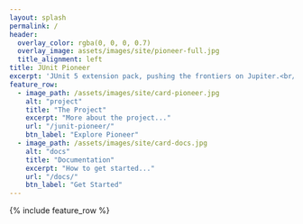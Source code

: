 ```yaml
---
layout: splash
permalink: /
header:
  overlay_color: rgba(0, 0, 0, 0.7)
  overlay_image: assets/images/site/pioneer-full.jpg
  title_alignment: left
title: JUnit Pioneer
excerpt: 'JUnit 5 extension pack, pushing the frontiers on Jupiter.<br/> <small>Released on <a href="https://github.com/junit-pioneer/junit-pioneer/releases">GitHub</a>, <a href="https://jcenter.bintray.com/org/junit-pioneer/junit-pioneer/">JCenter</a>, and <a href="http://search.maven.org/#search%7Cga%7C1%7Cg%3A%22org.junit-pioneer%22%20a%3A%22junit-pioneer%22">Maven Central</a> under<br /><code class="coordinates">org.junit-pioneer : junit-pioneer</code></small><br/><br/> {::nomarkdown}<iframe style="display: inline-block;" src="https://ghbtns.com/github-btn.html?user=junit-pioneer&repo=junit-pioneer&type=watch&count=true&size=large&v=2" frameborder="0" scrolling="0" width="145px" height="30px"></iframe> <iframe style="display: inline-block;" src="https://ghbtns.com/github-btn.html?user=junit-pioneer&repo=junit-pioneer&type=star&count=true&size=large" frameborder="0" scrolling="0" width="138px" height="30px"></iframe> <iframe style="display: inline-block;" src="https://ghbtns.com/github-btn.html?user=junit-pioneer&repo=junit-pioneer&type=fork&count=true&size=large" frameborder="0" scrolling="0" width="138px" height="30px"></iframe>{:/nomarkdown}'
feature_row:
  - image_path: /assets/images/site/card-pioneer.jpg
    alt: "project"
    title: "The Project"
    excerpt: "More about the project..."
    url: "/junit-pioneer/"
    btn_label: "Explore Pioneer"
  - image_path: /assets/images/site/card-docs.jpg
    alt: "docs"
    title: "Documentation"
    excerpt: "How to get started..."
    url: "/docs/"
    btn_label: "Get Started"
---
```


{% include feature_row %}
